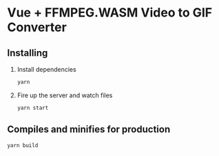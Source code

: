 # Vue + FFMPEG.WASM Video to GIF Converter

## Installing

1. Install dependencies

   ```bash
   yarn
   ```

2. Fire up the server and watch files

   ```bash
   yarn start
   ```

## Compiles and minifies for production

```bash
yarn build
```